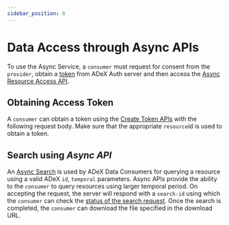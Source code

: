 ```yaml
---
sidebar_position: 6
---
```

 
# Data Access through Async APIs
To use the Async Service, a `consumer` must request for consent from the `provider`, obtain a [token](./consumer_obtaining_access_token.md) from ADeX Auth server and then access the [Async Resource Access API](https://rs-test.iudx.io/apis#tag/Data-Subscriber).

## Obtaining Access Token
A `consumer` can obtain a token using the [Create Token APIs](https://authorization.iudx.org.in/apis#operation/post-auth-v1-token) with the following request body. Make sure that the appropriate `resource`id is used to obtain a token.

## Search using *Async API*
An [Async Search](https://rs-test.iudx.io/apis#operation/async%20search) is used by ADeX Data Consumers for querying a resource using a valid ADeX `id`, `temporal` parameters. Async APIs provide the ability to the `consumer` to query resources using larger temporal period. On accepting the request, the server will respond with a `search-id` using which the `consumer` can check the [status of the search request](https://rs-test.iudx.io/apis#operation/async%20search%20status). Once the search is completed, the `consumer` can download the file specified in the download URL.
